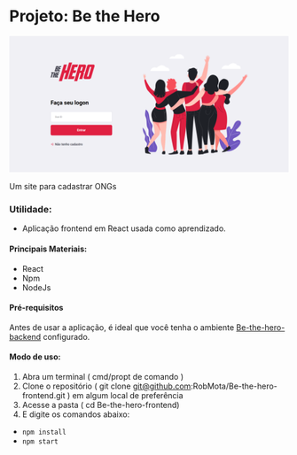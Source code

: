 # Projeto: Be the Hero
![](./homepage.png)

Um site para cadastrar ONGs

### Utilidade:

- Aplicação frontend em React usada como aprendizado.

#### Principais Materiais:

- React
- Npm
- NodeJs

#### Pré-requisitos

Antes de usar a aplicação, é ideal que você tenha o ambiente [Be-the-hero-backend](https://github.com/RobMota/Be-the-hero-backend) configurado.

#### Modo de uso:

1. Abra um terminal ( cmd/propt de comando )
2. Clone o repositório ( git clone git@github.com:RobMota/Be-the-hero-frontend.git ) em algum local de preferência
3. Acesse a pasta ( cd Be-the-hero-frontend)
4. E digite os comandos abaixo:

- `npm install`
- `npm start`
